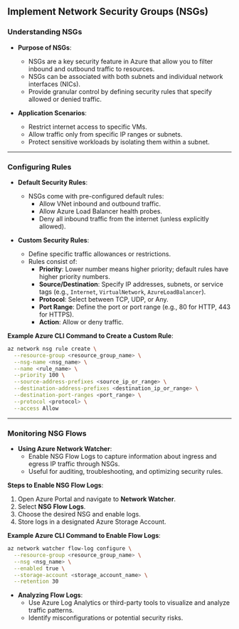 ## **Implement Network Security Groups (NSGs)**

### **Understanding NSGs**

- **Purpose of NSGs**:
  - NSGs are a key security feature in Azure that allow you to filter inbound and outbound traffic to resources.
  - NSGs can be associated with both subnets and individual network interfaces (NICs).
  - Provide granular control by defining security rules that specify allowed or denied traffic.

- **Application Scenarios**:
  - Restrict internet access to specific VMs.
  - Allow traffic only from specific IP ranges or subnets.
  - Protect sensitive workloads by isolating them within a subnet.

---

### **Configuring Rules**

- **Default Security Rules**:
  - NSGs come with pre-configured default rules:
    - Allow VNet inbound and outbound traffic.
    - Allow Azure Load Balancer health probes.
    - Deny all inbound traffic from the internet (unless explicitly allowed).

- **Custom Security Rules**:
  - Define specific traffic allowances or restrictions.
  - Rules consist of:
    - **Priority**: Lower number means higher priority; default rules have higher priority numbers.
    - **Source/Destination**: Specify IP addresses, subnets, or service tags (e.g., `Internet`, `VirtualNetwork`, `AzureLoadBalancer`).
    - **Protocol**: Select between TCP, UDP, or Any.
    - **Port Range**: Define the port or port range (e.g., 80 for HTTP, 443 for HTTPS).
    - **Action**: Allow or deny traffic.

**Example Azure CLI Command to Create a Custom Rule**:
```bash
az network nsg rule create \
  --resource-group <resource_group_name> \
  --nsg-name <nsg_name> \
  --name <rule_name> \
  --priority 100 \
  --source-address-prefixes <source_ip_or_range> \
  --destination-address-prefixes <destination_ip_or_range> \
  --destination-port-ranges <port_range> \
  --protocol <protocol> \
  --access Allow
```

---

### **Monitoring NSG Flows**

- **Using Azure Network Watcher**:
  - Enable NSG Flow Logs to capture information about ingress and egress IP traffic through NSGs.
  - Useful for auditing, troubleshooting, and optimizing security rules.

**Steps to Enable NSG Flow Logs**:
1. Open Azure Portal and navigate to **Network Watcher**.
2. Select **NSG Flow Logs**.
3. Choose the desired NSG and enable logs.
4. Store logs in a designated Azure Storage Account.

**Example Azure CLI Command to Enable Flow Logs**:
```bash
az network watcher flow-log configure \
  --resource-group <resource_group_name> \
  --nsg <nsg_name> \
  --enabled true \
  --storage-account <storage_account_name> \
  --retention 30
```

- **Analyzing Flow Logs**:
  - Use Azure Log Analytics or third-party tools to visualize and analyze traffic patterns.
  - Identify misconfigurations or potential security risks.

